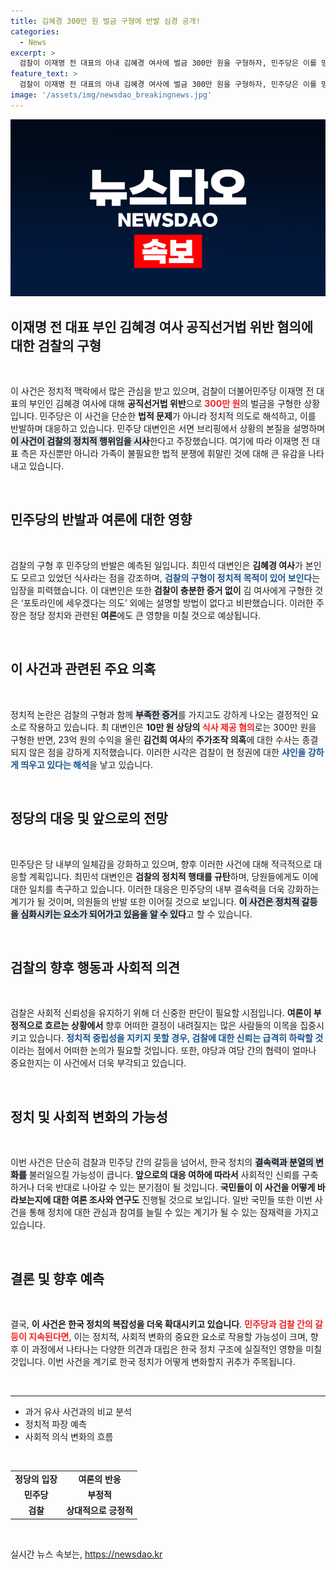 ```yaml
---
title: 김혜경 300만 원 벌금 구형에 반발 심경 공개!
categories:
  - News
excerpt: >
  검찰이 이재명 전 대표의 아내 김혜경 여사에 벌금 300만 원을 구형하자, 민주당은 이를 망신주기 의도로 강력 반발했습니다. 검찰의 불균형 수사에 대한 의혹이 커지고 있습니다!
feature_text: >
  검찰이 이재명 전 대표의 아내 김혜경 여사에 벌금 300만 원을 구형하자, 민주당은 이를 망신주기 의도로 강력 반발했습니다. 검찰의 불균형 수사에 대한 의혹이 커지고 있습니다!
image: '/assets/img/newsdao_breakingnews.jpg'
---
```


<p><img src="/assets/img/newsdao_breakingnews.jpg" alt="flaretime 속보" /></p>

<h2 data-ke-size="size26">이재명 전 대표 부인 김혜경 여사 공직선거법 위반 혐의에 대한 검찰의 구형</h2>

<p data-ke-size="size16">&nbsp;</p>

<p>이 사건은 정치적 맥락에서 많은 관심을 받고 있으며, 검찰이 더불어민주당 이재명 전 대표의 부인인 김혜경 여사에 대해 <b>공직선거법 위반</b>으로 <b><span style="color: #ee2323;">300만 원</span></b>의 벌금을 구형한 상황입니다. 민주당은 이 사건을 단순한 <b>법적 문제</b>가 아니라 정치적 의도로 해석하고, 이를 반발하며 대응하고 있습니다. 민주당 대변인은 서면 브리핑에서 상황의 본질을 설명하며 <b><span style="background-color: #21538527;">이 사건이 검찰의 정치적 행위임을 시사</span></b>한다고 주장했습니다. 여기에 따라 이재명 전 대표 측은 자신뿐만 아니라 가족이 불필요한 법적 분쟁에 휘말린 것에 대해 큰 유감을 나타내고 있습니다.</p>

<p data-ke-size="size16">&nbsp;</p>

<h2 data-ke-size="size26">민주당의 반발과 여론에 대한 영향</h2>

<p data-ke-size="size16">&nbsp;</p>

<p>검찰의 구형 후 민주당의 반발은 예측된 일입니다. 최민석 대변인은 <b>김혜경 여사</b>가 본인도 모르고 있었던 식사라는 점을 강조하며, <b><span style="color: #1a5490;">검찰의 구형이 정치적 목적이 있어 보인다</span></b>는 입장을 피력했습니다. 이 대변인은 또한 <b>검찰이 충분한 증거 없이</b> 김 여사에게 구형한 것은 ‘포토라인에 세우겠다는 의도’ 외에는 설명할 방법이 없다고 비판했습니다. 이러한 주장은 정당 정치와 관련된 <b>여론</b>에도 큰 영향을 미칠 것으로 예상됩니다.</p>

<p data-ke-size="size16">&nbsp;</p>

<h2 data-ke-size="size26">이 사건과 관련된 주요 의혹</h2>

<p data-ke-size="size16">&nbsp;</p>

<p>정치적 논란은 검찰의 구형과 함께 <b><span style="background-color: #21538527;">부족한 증거</span></b>를 가지고도 강하게 나오는 결정적인 요소로 작용하고 있습니다. 최 대변인은 <b>10만 원 상당의 <span style="color: #ee2323;">식사 제공 혐의</span></b>로는 300만 원을 구형한 반면, 23억 원의 수익을 올린 <b>김건희 여사</b>의 <b>주가조작 의혹</b>에 대한 수사는 종결되지 않은 점을 강하게 지적했습니다. 이러한 시각은 검찰이 현 정권에 대한 <b><span style="color: #1a5490;">샤인을 강하게 띄우고 있다는 해석</span></b>을 낳고 있습니다.</p>

<p data-ke-size="size16">&nbsp;</p>

<h2 data-ke-size="size26">정당의 대응 및 앞으로의 전망</h2>

<p data-ke-size="size16">&nbsp;</p>

<p>민주당은 당 내부의 일체감을 강화하고 있으며, 향후 이러한 사건에 대해 적극적으로 대응할 계획입니다. 최민석 대변인은 <b>검찰의 정치적 행태를 규탄</b>하며, 당원들에게도 이에 대한 일치를 촉구하고 있습니다. 이러한 대응은 민주당의 내부 결속력을 더욱 강화하는 계기가 될 것이며, 의원들의 반발 또한 이어질 것으로 보입니다. <b><span style="background-color: #21538527;">이 사건은 정치적 갈등을 심화시키는 요소가 되어가고 있음을 알 수 있다</span></b>고 할 수 있습니다.</p>

<p data-ke-size="size16">&nbsp;</p>

<h2 data-ke-size="size26">검찰의 향후 행동과 사회적 의견</h2>

<p data-ke-size="size16">&nbsp;</p>

<p>검찰은 사회적 신뢰성을 유지하기 위해 더 신중한 판단이 필요할 시점입니다. <b>여론이 부정적으로 흐르는 상황에서</b> 향후 어떠한 결정이 내려질지는 많은 사람들의 이목을 집중시키고 있습니다. <b><span style="color: #1a5490;">정치적 중립성을 지키지 못할 경우, 검찰에 대한 신뢰는 급격히 하락할 것</span></b>이라는 점에서 어떠한 논의가 필요할 것입니다. 또한, 야당과 여당 간의 협력이 얼마나 중요한지는 이 사건에서 더욱 부각되고 있습니다. </p>

<p data-ke-size="size16">&nbsp;</p>

<h2 data-ke-size="size26">정치 및 사회적 변화의 가능성</h2>

<p data-ke-size="size16">&nbsp;</p>

<p>이번 사건은 단순히 검찰과 민주당 간의 갈등을 넘어서, 한국 정치의 <b><span style="background-color: #21538527;">결속력과 분열의 변화를</span></b> 불러일으킬 가능성이 큽니다. <b>앞으로의 대응 여하에 따라서</b> 사회적인 신뢰를 구축하거나 더욱 반대로 나아갈 수 있는 분기점이 될 것입니다. <b>국민들이 이 사건을 어떻게 바라보는지에 대한 여론 조사와 연구도</b> 진행될 것으로 보입니다. 일반 국민들 또한 이번 사건을 통해 정치에 대한 관심과 참여를 늘릴 수 있는 계기가 될 수 있는 잠재력을 가지고 있습니다.</p>

<p data-ke-size="size16">&nbsp;</p>

<h2 data-ke-size="size26">결론 및 향후 예측</h2>

<p data-ke-size="size16">&nbsp;</p>

<p>결국, <b>이 사건은 한국 정치의 복잡성을 더욱 확대시키고 있습니다</b>. <b><span style="color: #ee2323;">민주당과 검찰 간의 갈등이 지속된다면</span></b>, 이는 정치적, 사회적 변화의 중요한 요소로 작용할 가능성이 크며, 향후 이 과정에서 나타나는 다양한 의견과 대립은 한국 정치 구조에 실질적인 영향을 미칠 것입니다. 이번 사건을 계기로 한국 정치가 어떻게 변화할지 귀추가 주목됩니다.</p>

<p data-ke-size="size16">&nbsp;</p>

<hr>

<ul>
    <li>과거 유사 사건과의 비교 분석</li>
    <li>정치적 파장 예측</li>
    <li>사회적 의식 변화의 흐름</li>
</ul> 

<p data-ke-size="size16">&nbsp;</p>

<table style="width: 100%;">
    <tr>
        <td style="text-align: center; height: 17px;"><b>정당의 입장</b></td>
        <td style="text-align: center; height: 17px;"><b>여론의 반응</b></td>
    </tr>
    <tr>
        <td style="text-align: center; height: 17px;"><b>민주당</b></td>
        <td style="text-align: center; height: 17px;"><b>부정적</b></td>
    </tr>
    <tr>
        <td style="text-align: center; height: 17px;"><b>검찰</b></td>
        <td style="text-align: center; height: 17px;"><b>상대적으로 긍정적</b></td>
    </tr>
</table> 

<p data-ke-size="size16">&nbsp;</p>
실시간 뉴스 속보는, <a href="https://newsdao.kr" rel="dofollow">https://newsdao.kr</a>


